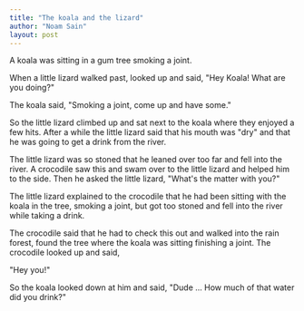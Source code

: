 ```yaml
---
title: "The koala and the lizard"
author: "Noam Sain"
layout: post
---
```


A koala was sitting in a gum tree smoking a joint.

When a little lizard walked past, looked up and said, "Hey Koala! What are you doing?"

The koala said, "Smoking a joint, come up and have some."

So the little lizard climbed up and sat next to the koala where they enjoyed a few hits. After a while the little lizard said that his mouth was "dry" and that he was going to get a drink from the river.

The little lizard was so stoned that he leaned over too far and fell into the river. A crocodile saw this and swam over to the little lizard and helped him to the side. Then he asked the little lizard, "What's the matter with you?"

The little lizard explained to the crocodile that he had been sitting with the koala in the tree, smoking a joint, but got too stoned and fell into the river while taking a drink.

The crocodile said that he had to check this out and walked into the rain forest, found the tree where the koala was sitting finishing a joint. The crocodile looked up and said,

"Hey you!"

So the koala looked down at him and said, "Dude ... How much of that water did you drink?"
